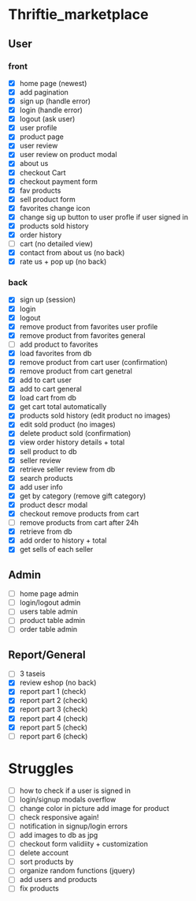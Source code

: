 # Thriftie_marketplace

## User
### front
- [x] home page (newest)
- [x] add pagination
- [x] sign up (handle error)
- [x] login (handle error)
- [x] logout (ask user)
- [x] user profile
- [x] product page
- [x] user review
- [x] user review on product modal
- [x] about us
- [x] checkout Cart
- [x] checkout payment form
- [x] fav products
- [x] sell product form
- [x] favorites change icon
- [x] change sig up button to user profle if user signed in 
- [x] products sold history
- [x] order history
- [ ] cart (no detailed view)
- [x] contact from about us (no back)
- [x] rate us + pop up (no back)

### back
- [x] sign up (session)
- [x] login
- [x] logout
- [x] remove product from favorites user profile
- [x] remove product from favorites general 
- [ ] add product to favorites
- [x] load favorites from db
- [x] remove product from cart user (confirmation)
- [x] remove product from cart genetral
- [x] add to cart user
- [x] add to cart general
- [x] load cart from db
- [x] get cart total automatically
- [x] products sold history (edit product no images)
- [x] edit sold product (no images)
- [x] delete product sold (confirmation)
- [x] view order history details + total
- [x] sell product to db
- [x] seller review
- [x] retrieve seller review from db
- [x] search products
- [x] add user info
- [x] get by category (remove gift category)
- [x] product descr modal
- [x] checkout remove products from cart
- [ ] remove products from cart after 24h
- [x] retrieve from db
- [x] add order to history + total
- [x] get sells of each seller

## Admin
- [ ] home page admin
- [ ] login/logout admin
- [ ] users table admin
- [ ] product table admin
- [ ] order table admin

## Report/General
- [ ] 3 taseis
- [x] review eshop (no back)
- [x] report part 1 (check)
- [x] report part 2 (check)
- [x] report part 3 (check)
- [x] report part 4 (check)
- [x] report part 5 (check)
- [ ] report part 6 (check)

# Struggles
- [ ] how to check if a user is signed in
- [ ] login/signup modals overflow
- [ ] change color in picture add image for product
- [ ] check responsive again!
- [ ] notification in signup/login errors
- [ ] add images to db as jpg
- [ ] checkout form validiity + customization
- [ ] delete account
- [ ] sort products by
- [ ] organize random functions (jquery)
- [ ] add users and products
- [ ] fix products
